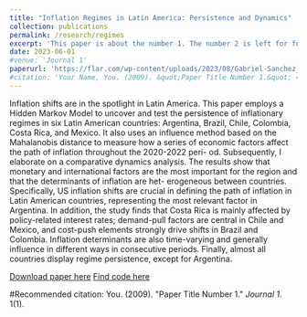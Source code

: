 ```yaml
---
title: "Inflation Regimes in Latin America: Persistence and Dynamics"
collection: publications
permalink: /research/regimes
excerpt: 'This paper is about the number 1. The number 2 is left for future work.'
date: 2023-06-01
#venue: 'Journal 1'
paperurl: 'https://flar.com/wp-content/uploads/2023/08/Gabriel-Sanchez_Inflation-Regimes-in-Latin-America.pdf'
#citation: 'Your Name, You. (2009). &quot;Paper Title Number 1.&quot; <i>Journal 1</i>. 1(1).'
---
```

Inflation shifts are in the spotlight in Latin America. This paper employs a Hidden Markov Model to uncover
and test the persistence of inflationary regimes in six Latin American countries: Argentina, Brazil, Chile,
Colombia, Costa Rica, and Mexico. It also uses an influence method based on the Mahalanobis distance
to measure how a series of economic factors affect the path of inflation throughout the 2020-2022 peri-
od. Subsequently, I elaborate on a comparative dynamics analysis. The results show that monetary and
international factors are the most important for the region and that the determinants of inflation are het-
erogeneous between countries. Specifically, US inflation shifts are crucial in defining the path of inflation
in Latin American countries, representing the most relevant factor in Argentina. In addition, the study finds
that Costa Rica is mainly affected by policy-related interest rates; demand-pull factors are central in Chile
and Mexico, and cost-push elements strongly drive shifts in Brazil and Colombia. Inflation determinants
are also time-varying and generally influence in different ways in consecutive periods. Finally, almost all
countries display regime persistence, except for Argentina.

[Download paper here](https://flar.com/wp-content/uploads/2023/08/Gabriel-Sanchez_Inflation-Regimes-in-Latin-America.pdf)
[Find code here](/research/regimes-code)

#Recommended citation: You. (2009). "Paper Title Number 1." <i>Journal 1</i>. 1(1).